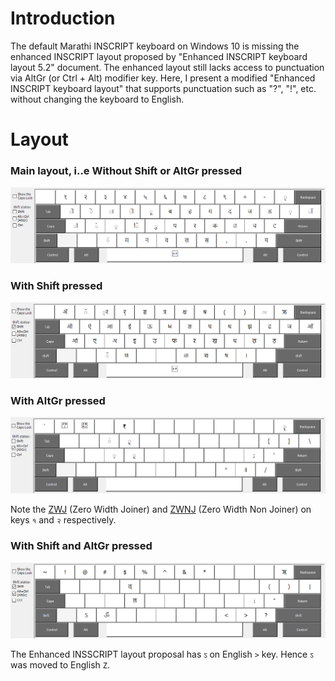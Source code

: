 Introduction
============
The default Marathi INSCRIPT keyboard on Windows 10 is missing the enhanced INSCRIPT layout proposed by "Enhanced INSCRIPT keyboard layout 5.2" document. The enhanced layout still lacks access to punctuation via AltGr (or Ctrl + Alt) modifier key. Here, I present a modified "Enhanced INSCRIPT keyboard layout" that supports punctuation such as "?", "!", etc. without changing the keyboard to English.

Layout
======
### Main layout, i..e Without Shift or AltGr pressed
![](images/mr-enh-inscript-punct.png)

### With Shift pressed
![](images/mr-enh-inscript-punct--shift.png)

### With AltGr pressed
![](images/mr-enh-inscript-punct--alt-gr.png)

Note the [ZWJ](https://en.wikipedia.org/wiki/Zero-width_joiner) (Zero Width Joiner) and [ZWNJ](https://en.wikipedia.org/wiki/Zero-width_non-joiner) (Zero Width Non Joiner) on keys `१` and `२` respectively.

### With Shift and AltGr pressed
![](images/mr-enh-inscript-punct--alt-gr-shift.png)

The Enhanced INSSCRIPT layout proposal has `ऽ` on English `>` key. Hence `ऽ` was moved to English `Z`.
